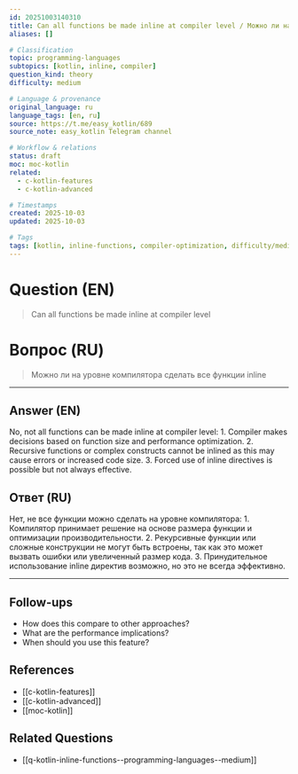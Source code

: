 ```yaml
---
id: 20251003140310
title: Can all functions be made inline at compiler level / Можно ли на уровне компилятора сделать все функции inline
aliases: []

# Classification
topic: programming-languages
subtopics: [kotlin, inline, compiler]
question_kind: theory
difficulty: medium

# Language & provenance
original_language: ru
language_tags: [en, ru]
source: https://t.me/easy_kotlin/689
source_note: easy_kotlin Telegram channel

# Workflow & relations
status: draft
moc: moc-kotlin
related:
  - c-kotlin-features
  - c-kotlin-advanced

# Timestamps
created: 2025-10-03
updated: 2025-10-03

# Tags
tags: [kotlin, inline-functions, compiler-optimization, difficulty/medium, easy_kotlin, lang/ru, programming-languages]
---
```


# Question (EN)
> Can all functions be made inline at compiler level

# Вопрос (RU)
> Можно ли на уровне компилятора сделать все функции inline

---

## Answer (EN)

No, not all functions can be made inline at compiler level: 1. Compiler makes decisions based on function size and performance optimization. 2. Recursive functions or complex constructs cannot be inlined as this may cause errors or increased code size. 3. Forced use of inline directives is possible but not always effective.

## Ответ (RU)

Нет, не все функции можно сделать на уровне компилятора: 1. Компилятор принимает решение на основе размера функции и оптимизации производительности. 2. Рекурсивные функции или сложные конструкции не могут быть встроены, так как это может вызвать ошибки или увеличенный размер кода. 3. Принудительное использование inline директив возможно, но это не всегда эффективно.

---

## Follow-ups
- How does this compare to other approaches?
- What are the performance implications?
- When should you use this feature?

## References
- [[c-kotlin-features]]
- [[c-kotlin-advanced]]
- [[moc-kotlin]]

## Related Questions
- [[q-kotlin-inline-functions--programming-languages--medium]]

